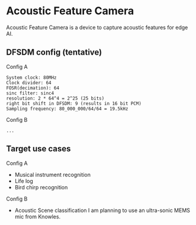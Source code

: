 # Acoustic Feature Camera

Acoustic Feature Camera is a device to capture acoustic features for edge AI.

## DFSDM config (tentative)

Config A
```
System clock: 80MHz
Clock divider: 64
FOSR(decimation): 64
sinc filter: sinc4
resolution: 2 * 64^4 = 2^25 (25 bits)
right bit shift in DFSDM: 9 (results in 16 bit PCM)
Sampling frequency: 80_000_000/64/64 = 19.5kHz
```

Config B
```
...
```
## Target use cases

Config A
- Musical instrument recognition
- Life log
- Bird chirp recognition

Config B
- Acoustic Scene classification
I am planning to use an ultra-sonic MEMS mic from Knowles.

